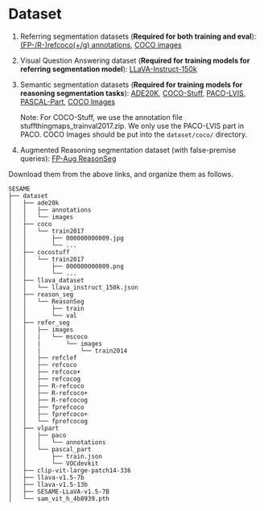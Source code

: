 # Dataset

1. Referring segmentation datasets (**Required for both training and eval**): [(FP-/R-)refcoco(+/g) annotations](https://drive.google.com/file/d/1mA3kcY3QiAZz1Zr89MCKYd7e3LBIwUzl/view?usp=sharing), [COCO images](http://images.cocodataset.org/zips/train2014.zip)

2. Visual Question Answering dataset (**Required for training models for referring segmentation model**): [LLaVA-Instruct-150k](https://huggingface.co/datasets/liuhaotian/LLaVA-Instruct-150K/blob/main/llava_instruct_150k.json)

1. Semantic segmentation datasets (**Required for training models for reasoning segmentation tasks**): [ADE20K](http://data.csail.mit.edu/places/ADEchallenge/ADEChallengeData2016.zip), [COCO-Stuff](http://calvin.inf.ed.ac.uk/wp-content/uploads/data/cocostuffdataset/stuffthingmaps_trainval2017.zip), [PACO-LVIS](https://github.com/facebookresearch/paco/tree/main#dataset-setup), [PASCAL-Part](https://github.com/facebookresearch/VLPart/tree/main/datasets#pascal-part), [COCO Images](http://images.cocodataset.org/zips/train2017.zip)

    Note: For COCO-Stuff, we use the annotation file stuffthingmaps_trainval2017.zip. We only use the PACO-LVIS part in PACO. COCO Images should be put into the `dataset/coco/` directory.

5. Augmented Reasoning segmentation dataset (with false-premise queries): [FP-Aug ReasonSeg](https://drive.google.com/file/d/11WNg1KaV2mk7gTdJRa2aahGqfj4luTDw/view?usp=sharing)

Download them from the above links, and organize them as follows.

```
SESAME
├── dataset
│   ├── ade20k
│   │   ├── annotations
│   │   └── images
│   ├── coco
│   │   └── train2017
│   │       ├── 000000000009.jpg
│   │       └── ...
│   ├── cocostuff
│   │   └── train2017
│   │       ├── 000000000009.png
│   │       └── ...
│   ├── llava_dataset
│   │   └── llava_instruct_150k.json
│   ├── reason_seg
│   │   └── ReasonSeg
│   │       ├── train
│   │       └── val
│   ├── refer_seg
│   │   ├── images
│   │   |   └── mscoco
│   │   |       └── images
│   │   |           └── train2014
│   │   ├── refclef
│   │   ├── refcoco
│   │   ├── refcoco+
│   │   ├── refcocog
│   │   ├── R-refcoco
│   │   ├── R-refcoco+
│   │   ├── R-refcocog
│   │   ├── fprefcoco
│   │   ├── fprefcoco+
│   │   └── fprefcocog
│   ├── vlpart
│   │   ├── paco
│   │   │   └── annotations
│   │   └── pascal_part
│   │       ├── train.json
│   │       └── VOCdevkit
│   ├── clip-vit-large-patch14-336
│   ├── llava-v1.5-7b
│   ├── llava-v1.5-13b
│   ├── SESAME-LLaVA-v1.5-7B
│   └── sam_vit_h_4b8939.pth
```
